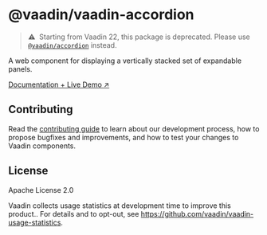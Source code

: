 # @vaadin/vaadin-accordion

> ⚠️&nbsp; Starting from Vaadin 22, this package is deprecated.
> Please use [`@vaadin/accordion`](https://www.npmjs.com/package/@vaadin/accordion) instead.

A web component for displaying a vertically stacked set of expandable panels.

[Documentation + Live Demo ↗](https://vaadin.com/docs/latest/ds/components/accordion)

## Contributing

Read the [contributing guide](https://vaadin.com/docs/latest/guide/contributing/overview) to learn about our development process, how to propose bugfixes and improvements, and how to test your changes to Vaadin components.

## License

Apache License 2.0

Vaadin collects usage statistics at development time to improve this product..
For details and to opt-out, see https://github.com/vaadin/vaadin-usage-statistics.
